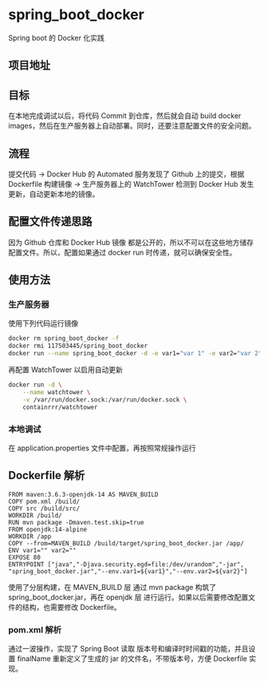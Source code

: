 # spring_boot_docker

Spring boot 的 Docker 化实践

## 项目地址



## 目标

在本地完成调试以后，将代码 Commit 到仓库，然后就会自动 build docker images，然后在生产服务器上自动部署。同时，还要注意配置文件的安全问题。

## 流程

提交代码 -> Docker Hub 的 Automated 服务发现了 Github 上的提交，根据 Dockerfile 构建镜像 -> 生产服务器上的 WatchTower 检测到 Docker Hub 发生更新，自动更新本地的镜像。

## 配置文件传递思路

因为 Github 仓库和 Docker Hub 镜像 都是公开的，所以不可以在这些地方储存配置文件。所以，配置如果通过 docker run 时传递，就可以确保安全性。

## 使用方法

### 生产服务器

使用下列代码运行镜像

```sh
docker rm spring_boot_docker -f
docker rmi 117503445/spring_boot_docker
docker run --name spring_boot_docker -d -e var1="var 1" -e var2="var 2" -p 80:80 --restart=always 117503445/spring_boot_docker:latest
```

再配置 WatchTower 以启用自动更新

```sh
docker run -d \
    --name watchtower \
    -v /var/run/docker.sock:/var/run/docker.sock \
    containrrr/watchtower
```

### 本地调试

在 application.properties 文件中配置，再按照常规操作运行

## Dockerfile 解析

```Docker
FROM maven:3.6.3-openjdk-14 AS MAVEN_BUILD
COPY pom.xml /build/
COPY src /build/src/
WORKDIR /build/
RUN mvn package -Dmaven.test.skip=true
FROM openjdk:14-alpine
WORKDIR /app
COPY --from=MAVEN_BUILD /build/target/spring_boot_docker.jar /app/
ENV var1="" var2=""
EXPOSE 80
ENTRYPOINT ["java","-Djava.security.egd=file:/dev/urandom","-jar", "spring_boot_docker.jar","--env.var1=${var1}","--env.var2=${var2}"]
```

使用了分层构建，在 MAVEN_BUILD 层 通过 mvn package 构筑了 spring_boot_docker.jar，再在 openjdk 层 进行运行。如果以后需要修改配置文件的结构，也需要修改 Dockerfile。

### pom.xml 解析

通过一波操作，实现了 Spring Boot 读取 版本号和编译时时间戳的功能，并且设置 finalName 重新定义了生成的 jar 的文件名，不带版本号，方便 Dockerfile 实现。
